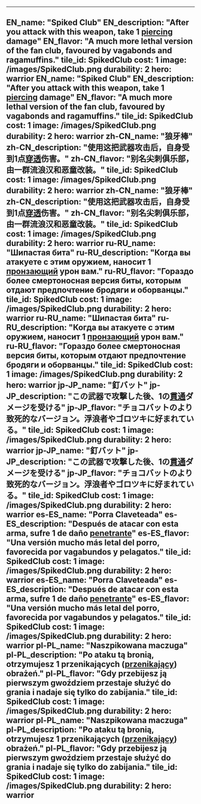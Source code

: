 ---

EN_name: "Spiked Club"
EN_description: "After you attack with this weapon, take 1 <u>piercing</u> damage"
EN_flavor: "A much more lethal version of the fan club, favoured by vagabonds and ragamuffins."
tile_id: SpikedClub
cost: 1
image: /images/SpikedClub.png
durability: 2
hero: warrior
EN_name: "Spiked Club"
EN_description: "After you attack with this weapon, take 1 <u>piercing</u> damage"
EN_flavor: "A much more lethal version of the fan club, favoured by vagabonds and ragamuffins."
tile_id: SpikedClub
cost: 1
image: /images/SpikedClub.png
durability: 2
hero: warrior
zh-CN_name: "狼牙棒"
zh-CN_description: "使用这把武器攻击后，自身受到1点<u>穿透</u>伤害。"
zh-CN_flavor: "别名尖刺俱乐部，由一群流浪汉和恶童改装。"
tile_id: SpikedClub
cost: 1
image: /images/SpikedClub.png
durability: 2
hero: warrior
zh-CN_name: "狼牙棒"
zh-CN_description: "使用这把武器攻击后，自身受到1点<u>穿透</u>伤害。"
zh-CN_flavor: "别名尖刺俱乐部，由一群流浪汉和恶童改装。"
tile_id: SpikedClub
cost: 1
image: /images/SpikedClub.png
durability: 2
hero: warrior
ru-RU_name: "Шипастая бита"
ru-RU_description: "Когда вы атакуете с этим оружием, наносит 1 <u>пронзающий</u> урон вам."
ru-RU_flavor: "Гораздо более смертоносная версия биты, которым отдают предпочтение бродяги и оборванцы."
tile_id: SpikedClub
cost: 1
image: /images/SpikedClub.png
durability: 2
hero: warrior
ru-RU_name: "Шипастая бита"
ru-RU_description: "Когда вы атакуете с этим оружием, наносит 1 <u>пронзающий</u> урон вам."
ru-RU_flavor: "Гораздо более смертоносная версия биты, которым отдают предпочтение бродяги и оборванцы."
tile_id: SpikedClub
cost: 1
image: /images/SpikedClub.png
durability: 2
hero: warrior
jp-JP_name: "釘バット"
jp-JP_description: "この武器で攻撃した後、1の<u>貫通</u>ダメージを受ける"
jp-JP_flavor: "チョコバットのより致死的なバージョン。浮浪者やゴロツキに好まれている。"
tile_id: SpikedClub
cost: 1
image: /images/SpikedClub.png
durability: 2
hero: warrior
jp-JP_name: "釘バット"
jp-JP_description: "この武器で攻撃した後、1の<u>貫通</u>ダメージを受ける"
jp-JP_flavor: "チョコバットのより致死的なバージョン。浮浪者やゴロツキに好まれている。"
tile_id: SpikedClub
cost: 1
image: /images/SpikedClub.png
durability: 2
hero: warrior
es-ES_name: "Porra Claveteada"
es-ES_description: "Después de atacar con esta arma, sufre 1 de daño <u>penetrante</u>"
es-ES_flavor: "Una versión mucho más letal del porro, favorecida por vagabundos y pelagatos."
tile_id: SpikedClub
cost: 1
image: /images/SpikedClub.png
durability: 2
hero: warrior
es-ES_name: "Porra Claveteada"
es-ES_description: "Después de atacar con esta arma, sufre 1 de daño <u>penetrante</u>"
es-ES_flavor: "Una versión mucho más letal del porro, favorecida por vagabundos y pelagatos."
tile_id: SpikedClub
cost: 1
image: /images/SpikedClub.png
durability: 2
hero: warrior
pl-PL_name: "Naszpikowana maczuga"
pl-PL_description: "Po ataku tą bronią, otrzymujesz 1 przenikających (<u>przenikający</u>) obrażeń."
pl-PL_flavor: "Gdy przebijesz ją pierwszym gwoździem przestaje służyć do grania i nadaje się tylko do zabijania."
tile_id: SpikedClub
cost: 1
image: /images/SpikedClub.png
durability: 2
hero: warrior
pl-PL_name: "Naszpikowana maczuga"
pl-PL_description: "Po ataku tą bronią, otrzymujesz 1 przenikających (<u>przenikający</u>) obrażeń."
pl-PL_flavor: "Gdy przebijesz ją pierwszym gwoździem przestaje służyć do grania i nadaje się tylko do zabijania."
tile_id: SpikedClub
cost: 1
image: /images/SpikedClub.png
durability: 2
hero: warrior
---